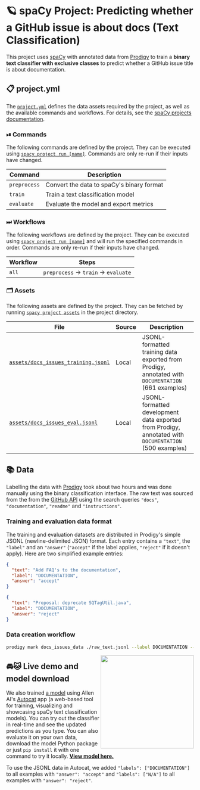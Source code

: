 <!-- SPACY PROJECT: AUTO-GENERATED DOCS START (do not remove) -->

# 🪐 spaCy Project: Predicting whether a GitHub issue is about docs (Text Classification)

This project uses [spaCy](https://spacy.io) with annotated data from [Prodigy](https://prodi.gy) to train a **binary text classifier with exclusive classes** to predict whether a GitHub issue title is about documentation.

## 📋 project.yml

The [`project.yml`](project.yml) defines the data assets required by the
project, as well as the available commands and workflows. For details, see the
[spaCy projects documentation](https://spacy.io/usage/projects).

### ⏯ Commands

The following commands are defined by the project. They
can be executed using [`spacy project run [name]`](https://spacy.io/api/cli#project-run).
Commands are only re-run if their inputs have changed.

| Command | Description |
| --- | --- |
| `preprocess` | Convert the data to spaCy's binary format |
| `train` | Train a text classification model |
| `evaluate` | Evaluate the model and export metrics |

### ⏭ Workflows

The following workflows are defined by the project. They
can be executed using [`spacy project run [name]`](https://spacy.io/api/cli#project-run)
and will run the specified commands in order. Commands are only re-run if their
inputs have changed.

| Workflow | Steps |
| --- | --- |
| `all` | `preprocess` &rarr; `train` &rarr; `evaluate` |

### 🗂 Assets

The following assets are defined by the project. They can
be fetched by running [`spacy project assets`](https://spacy.io/api/cli#project-assets)
in the project directory.

| File | Source | Description |
| --- | --- | --- |
| [`assets/docs_issues_training.jsonl`](assets/docs_issues_training.jsonl) | Local | JSONL-formatted training data exported from Prodigy, annotated with `DOCUMENTATION` (661 examples) |
| [`assets/docs_issues_eval.jsonl`](assets/docs_issues_eval.jsonl) | Local | JSONL-formatted development data exported from Prodigy, annotated with `DOCUMENTATION` (500 examples) |

<!-- SPACY PROJECT: AUTO-GENERATED DOCS END (do not remove) -->

## 📚 Data

Labelling the data with [Prodigy](https://prodi.gy) took about two hours and was
done manually using the binary classification interface. The raw text was
sourced from the from the [GitHub API](https://developer.github.com/v3/) using
the search queries `"docs"`, `"documentation"`, `"readme"` and `"instructions"`.

### Training and evaluation data format

The training and evaluation datasets are distributed in Prodigy's simple JSONL
(newline-delimited JSON) format. Each entry contains a `"text"`, the `"label"`
and an `"answer"` (`"accept"` if the label applies, `"reject"` if it doesn't
apply). Here are two simplified example entries:

```json
{
  "text": "Add FAQ's to the documentation",
  "label": "DOCUMENTATION",
  "answer": "accept"
}
```

```json
{
  "text": "Proposal: deprecate SQTagUtil.java",
  "label": "DOCUMENTATION",
  "answer": "reject"
}
```

### Data creation workflow

```bash
prodigy mark docs_issues_data ./raw_text.jsonl --label DOCUMENTATION --view-id classification
```

<img width="250" src="https://user-images.githubusercontent.com/13643239/69798875-7d3a5280-11d2-11ea-94d2-e04f9e18b69e.png" alt="" align="right">

## 🚘🐱 Live demo and model download

We also trained
[a model](https://autocat.apps.allenai.org/?uid=d9cd6f8c-8f1d-4367-b1ae-b6264bfe2cda)
using Allen AI's [Autocat](https://autocat.apps.allenai.org) app (a web-based
tool for training, visualizing and showcasing spaCy text classification models).
You can try out the classifier in real-time and see the updated predictions as
you type. You can also evaluate it on your own data, download the model Python
package or just `pip install` it with one command to try it locally.
[**View model here.**](https://autocat.apps.allenai.org/?uid=d9cd6f8c-8f1d-4367-b1ae-b6264bfe2cda)

To use the JSONL data in Autocat, we added `"labels": ["DOCUMENTATION"]` to all
examples with `"answer": "accept"` and `"labels": ["N/A"]` to all examples with
`"answer": "reject"`.
